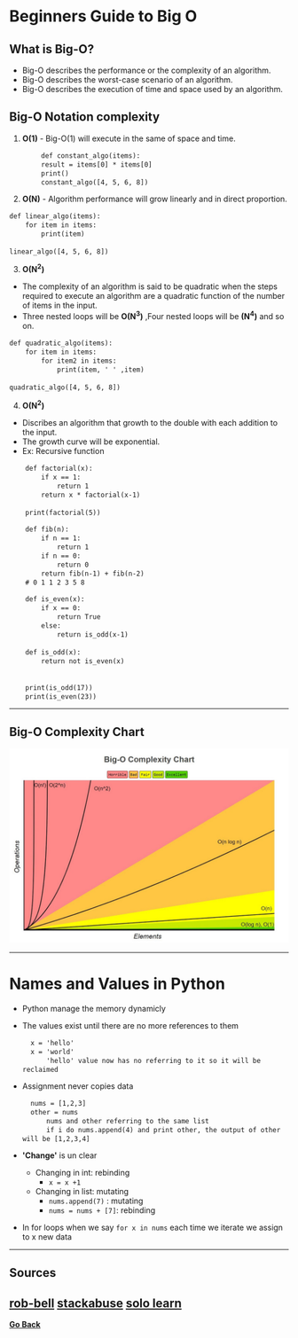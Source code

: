 # Beginners Guide to Big O

## What is Big-O?
 * Big-O describes the performance or the complexity of an algorithm.
 * Big-O describes the worst-case scenario of an algorithm.
 * Big-O describes the execution of time and space used by an algorithm.


## Big-O Notation complexity
  1. **O(1)** 
    - Big-O(1) will execute in the same of space and time.
```
        def constant_algo(items):
        result = items[0] * items[0]
        print()
        constant_algo([4, 5, 6, 8])
```
  2. **O(N)**
    - Algorithm performance will grow linearly and in direct proportion.
```
def linear_algo(items):
    for item in items:
        print(item)

linear_algo([4, 5, 6, 8])
```
  3. **O(N<sup>2</sup>)**
   - The complexity of an algorithm is said to be quadratic when the steps required to execute an algorithm are a quadratic function of the number of items in the input.
   - Three nested loops will be **O(N<sup>3</sup>)** ,Four nested loops will be **(N<sup>4</sup>)** and so on.
```
def quadratic_algo(items):
    for item in items:
        for item2 in items:
            print(item, ' ' ,item)

quadratic_algo([4, 5, 6, 8])
```
  4. **O(N<sup>2</sup>)**
   - Discribes an algorithm that growth to the double with each addition to the input.
   - The growth curve will be exponential.
   - Ex: Recursive function
```
    def factorial(x):
        if x == 1:
            return 1
        return x * factorial(x-1)

    print(factorial(5))
```
```
    def fib(n):
        if n == 1:
            return 1
        if n == 0:
            return 0
        return fib(n-1) + fib(n-2)
    # 0 1 1 2 3 5 8
```

```
    def is_even(x):
        if x == 0:
            return True
        else:
            return is_odd(x-1)

    def is_odd(x):
        return not is_even(x)


    print(is_odd(17))
    print(is_even(23))
```

---

## Big-O Complexity Chart
![Chart](./class-01-img/1_5ZLci3SuR0zM_QlZOADv8Q.jpeg)

---

# Names and Values in Python

* Python manage the memory dynamicly
* The values exist until there are no more references to them
  ```
    x = 'hello'
    x = 'world'
        'hello' value now has no referring to it so it will be reclaimed
  ```
* Assignment never copies data 
  ```
    nums = [1,2,3]
    other = nums
        nums and other referring to the same list
        if i do nums.append(4) and print other, the output of other will be [1,2,3,4]
  ```
* **'Change'** is un clear 
    - Changing in int: rebinding
      - `x = x +1`
    - Changing in list: mutating
      - `nums.append(7)` : mutating
      - `nums = nums + [7]`: rebinding

* In for loops when we say `for x in nums` each time we iterate we assign to x new data

---

## Sources
[rob-bell](https://rob-bell.net/2009/06/a-beginners-guide-to-big-o-notation)
[stackabuse](https://stackabuse.com/big-o-notation-and-algorithm-analysis-with-python-examples/)
[solo learn](www.sololearn.com)
---
**[Go Back](./README.md)**
